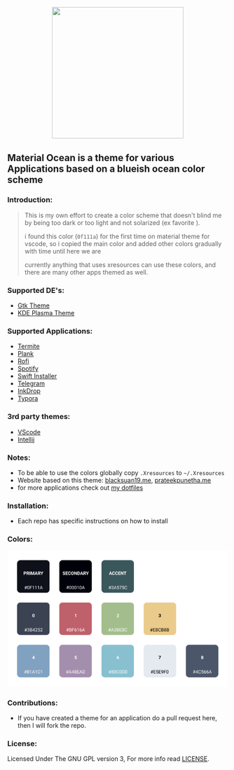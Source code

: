 <p align="center">
  <img width="300" height="300" src="https://raw.githubusercontent.com/material-ocean/Material-Ocean/master/logo.png">
</p>

## Material Ocean is a theme for various Applications based on a blueish ocean color scheme

### Introduction:

> This is my own effort to create a color scheme that doesn't blind me by being too dark or too light and not solarized (ex favorite ).
>
> i found this color (`0f111a`) for the first time on material theme for vscode, so i copied the main color and added other colors gradually with time until here we are
>
> currently anything that uses xresources can use these colors, and there are many other apps themed as well.

### Supported DE's:

- [Gtk Theme](https://github.com/material-ocean/Gtk-Theme)
- [KDE Plasma Theme](https://github.com/material-ocean/plasma)

### Supported Applications:

- [Termite](https://github.com/material-ocean/Termite-theme)
- [Plank](https://github.com/material-ocean/Plank-Theme)
- [Rofi](https://github.com/material-ocean/rofi-Theme)
- [Spotify](https://github.com/material-ocean/Spotify-Theme)
- [Swift Installer](https://github.com/material-ocean/Android-Theme)
- [Telegram](https://github.com/material-ocean/Telegram-Theme)
- [InkDrop](https://github.com/material-ocean/inkdrop-ui)
- [Typora](https://github.com/material-ocean/Typora-Theme)

### 3rd party themes:

- [VScode](https://marketplace.visualstudio.com/items?itemName=Equinusocio.vsc-material-theme)
- [Intellij](https://plugins.jetbrains.com/plugin/8006-material-theme-ui)

### Notes:

- To be able to use the colors globally copy `.Xresources` to `~/.Xresources`
- Website based on this theme: [blacksuan19.me](https://blacksuan19.github.io), [prateekpunetha.me](https://prateekpunetha.me/)
- for more applications check out [my dotfiles](https://github.com/Blacksuan19/Dotfiles/commits/master)

### Installation:

- Each repo has specific instructions on how to install

### Colors:

![](https://raw.githubusercontent.com/Blacksuan19/Material-Ocean/master/colors.png)

### Contributions:

- If you have created a theme for an application do a pull request here, then I will fork the repo.

### License:

Licensed Under The GNU GPL version 3, For more info read [LICENSE](https://github.com/material-ocean/Material-Ocean/blob/master/LICENSE).
